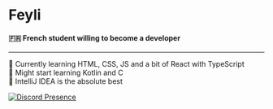# Feyli
#### 🇫🇷 French student willing to become a developer

***

📌 Currently learning HTML, CSS, JS and a bit of React with TypeScript  
🦭 Might start learning Kotlin and C  
🖤 IntelliJ IDEA is the absolute best


[![Discord Presence](https://lanyard.cnrad.dev/api/738852700816670822)](https://discord.com/users/738852700816670822)
